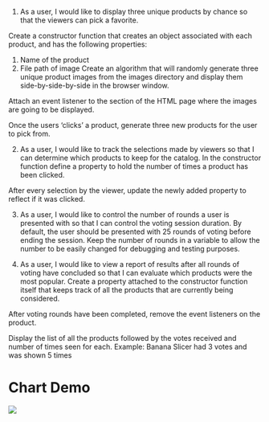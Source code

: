 1. As a user, I would like to display three unique products by chance so that the viewers can pick a favorite.

Create a constructor function that creates an object associated with each product, and has the following properties:
1. Name of the product
2. File path of image
Create an algorithm that will randomly generate three unique product images from the images directory and display them side-by-side-by-side in the browser window.

Attach an event listener to the section of the HTML page where the images are going to be displayed.

Once the users ‘clicks’ a product, generate three new products for the user to pick from.

2. As a user, I would like to track the selections made by viewers so that I can determine which products to keep for the catalog.
In the constructor function define a property to hold the number of times a product has been clicked.

After every selection by the viewer, update the newly added property to reflect if it was clicked.

3. As a user, I would like to control the number of rounds a user is presented with so that I can control the voting session duration.
By default, the user should be presented with 25 rounds of voting before ending the session.
Keep the number of rounds in a variable to allow the number to be easily changed for debugging and testing purposes.

4. As a user, I would like to view a report of results after all rounds of voting have concluded so that I can evaluate which products were the most popular.
Create a property attached to the constructor function itself that keeps track of all the products that are currently being considered.

After voting rounds have been completed, remove the event listeners on the product.

Display the list of all the products followed by the votes received and number of times seen for each. Example: Banana Slicer had 3 votes and was shown 5 times


# Chart Demo

[![](https://data.jsdelivr.com/v1/package/npm/chart.js/badge)](https://www.jsdelivr.com/package/npm/chart.js)